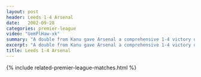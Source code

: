 ```yaml
---
layout: post
header: Leeds 1-4 Arsenal
date:   2002-09-28
categories: premier-league
video: "UemPlHaw-xk"
summary: "A double from Kanu gave Arsenal a comprehensive 1-4 victory over Leeds United."
excerpt: "A double from Kanu gave Arsenal a comprehensive 1-4 victory over Leeds United."
title: Leeds 1-4 Arsenal
---
```


{% include related-premier-league-matches.html  %}